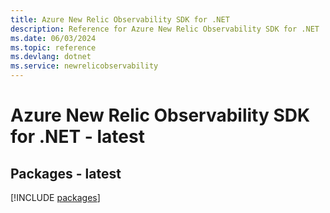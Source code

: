 ```yaml
---
title: Azure New Relic Observability SDK for .NET
description: Reference for Azure New Relic Observability SDK for .NET
ms.date: 06/03/2024
ms.topic: reference
ms.devlang: dotnet
ms.service: newrelicobservability
---
```

# Azure New Relic Observability SDK for .NET - latest
## Packages - latest
[!INCLUDE [packages](new-relic-observability-index.md)]